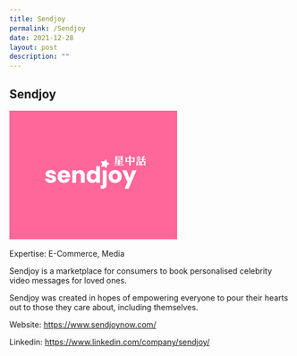 ```yaml
---
title: Sendjoy
permalink: /Sendjoy
date: 2021-12-28
layout: post
description: ""
---
```


## Sendjoy
![Alt text for image on Isomer site](/images/sendjoy.jpg)

Expertise: E-Commerce, Media

Sendjoy is a marketplace for consumers to book personalised celebrity video messages for loved ones.

Sendjoy was created in hopes of empowering everyone to pour their hearts out to those they care about, including themselves.


Website: 
https://www.sendjoynow.com/

Linkedin:
https://www.linkedin.com/company/sendjoy/
